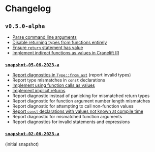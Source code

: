 # Changelog

## `v0.5.0-alpha`
- [Parse command line arguments](https://github.com/amp-lang/ampc/issues/11)
- [Disable returning types from functions entirely](https://github.com/amp-lang/ampc/issues/10)
- [Ensure `return` statement has value](https://github.com/amp-lang/ampc/issues/12)
- [Implement indirect functions as values in Cranelift IR](https://github.com/amp-lang/ampc/issues/7)

### [`snapshot-05-06-2023-a`](https://github.com/amp-lang/ampc/releases/tag/snapshot-05-06-2023-a)
- [Report diagnostics in `Type::from_ast`](https://github.com/amp-lang/ampc/issues/5) (report invalid types)
- Report type mismatches in `const` declarations
- [Implement using function calls as values](https://github.com/amp-lang/ampc/issues/8)
- [Implement implicit returns](https://github.com/amp-lang/ampc/issues/6)
- Report diagnostic instead of panicking for mismatched return types
- Report diagnostic for function argument number length mismatches
- Report diagnostic for attempting to call non-function values
- [Report `const` declarations with values not known at compile time](https://github.com/amp-lang/ampc/issues/9)
- Report diagnostic for mismatched function arguments
- Report diagnostics for invalid statements and expressions

### [`snapshot-02-06-2023-a`](https://github.com/amp-lang/ampc/releases/tag/snapshot-02-06-2023-a)
(initial snapshot)